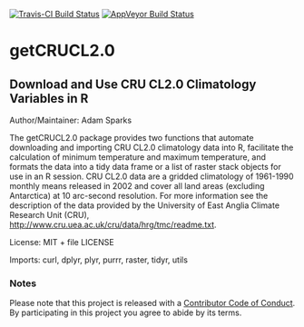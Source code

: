 
<!-- README.md is generated from README.Rmd. Please edit that file -->
[![Travis-CI Build Status](https://travis-ci.org/adamhsparks/getCRUCL2.0.svg?branch=master)](https://travis-ci.org/) [![AppVeyor Build Status](https://ci.appveyor.com/api/projects/status/github/adamhsparks/getCRUCL2.0?branch=master&svg=true)](https://ci.appveyor.com/project/adamhsparks/getCRUCL2.0)

getCRUCL2.0
===========

Download and Use CRU CL2.0 Climatology Variables in R
-----------------------------------------------------

Author/Maintainer: Adam Sparks

The getCRUCL2.0 package provides two functions that automate downloading and importing CRU CL2.0 climatology data into R, facilitate the calculation of minimum temperature and maximum temperature, and formats the data into a tidy data frame or a list of raster stack objects for use in an R session. CRU CL2.0 data are a gridded climatology of 1961-1990 monthly means released in 2002 and cover all land areas (excluding Antarctica) at 10 arc-second resolution. For more information see the description of the data provided by the University of East Anglia Climate Research Unit (CRU), <http://www.cru.uea.ac.uk/cru/data/hrg/tmc/readme.txt>.

License: MIT + file LICENSE

Imports: curl, dplyr, plyr, purrr, raster, tidyr, utils

### Notes

Please note that this project is released with a [Contributor Code of Conduct](CONDUCT.md). By participating in this project you agree to abide by its terms.
